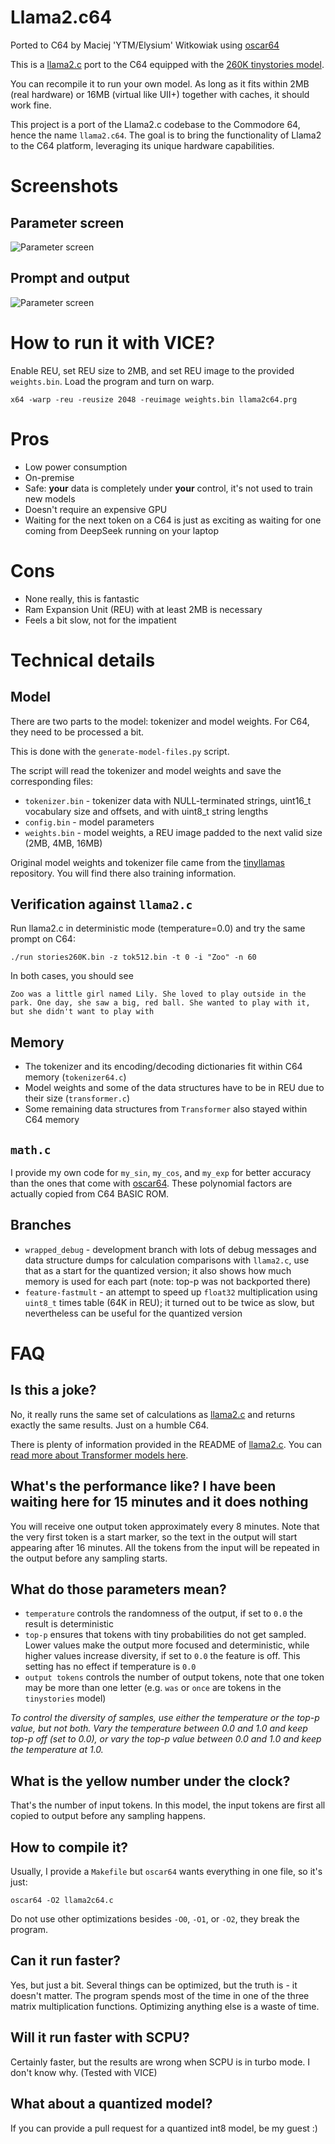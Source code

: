 # Llama2.c64

Ported to C64 by Maciej 'YTM/Elysium' Witkowiak using [oscar64](https://github.com/drmortalwombat/oscar64)

This is a [llama2.c](https://github.com/karpathy/llama2.c) port to the C64 equipped with the [260K tinystories model](https://huggingface.co/karpathy/tinyllamas/tree/main/stories260K).

You can recompile it to run your own model. As long as it fits within 2MB (real hardware) or 16MB (virtual like UII+) together with caches, it should work fine.

This project is a port of the Llama2.c codebase to the Commodore 64, hence the name `llama2.c64`. The goal is to bring the functionality of Llama2 to the C64 platform, leveraging its unique hardware capabilities.

# Screenshots

## Parameter screen

![Parameter screen](media/01.parameters.png)

## Prompt and output

![Parameter screen](media/02.inference.png)

# How to run it with VICE?

Enable REU, set REU size to 2MB, and set REU image to the provided `weights.bin`. Load the program and turn on warp.

```
x64 -warp -reu -reusize 2048 -reuimage weights.bin llama2c64.prg
```

# Pros

- Low power consumption
- On-premise
- Safe: **your** data is completely under **your** control, it's not used to train new models
- Doesn't require an expensive GPU
- Waiting for the next token on a C64 is just as exciting as waiting for one coming from DeepSeek running on your laptop

# Cons

- None really, this is fantastic
- Ram Expansion Unit (REU) with at least 2MB is necessary
- Feels a bit slow, not for the impatient

# Technical details

## Model

There are two parts to the model: tokenizer and model weights. For C64, they need to be processed a bit.

This is done with the `generate-model-files.py` script.

The script will read the tokenizer and model weights and save the corresponding files:

- `tokenizer.bin` - tokenizer data with NULL-terminated strings, uint16_t vocabulary size and offsets, and with uint8_t string lengths
- `config.bin` - model parameters
- `weights.bin` - model weights, a REU image padded to the next valid size (2MB, 4MB, 16MB)

Original model weights and tokenizer file came from the [tinyllamas](https://huggingface.co/karpathy/tinyllamas/tree/main/stories260K) repository. You will find there also training information.

## Verification against `llama2.c`

Run llama2.c in deterministic mode (temperature=0.0) and try the same prompt on C64:
```
./run stories260K.bin -z tok512.bin -t 0 -i "Zoo" -n 60
```

In both cases, you should see
```
Zoo was a little girl named Lily. She loved to play outside in the park. One day, she saw a big, red ball. She wanted to play with it, but she didn't want to play with
```

## Memory

- The tokenizer and its encoding/decoding dictionaries fit within C64 memory (`tokenizer64.c`)
- Model weights and some of the data structures have to be in REU due to their size (`transformer.c`)
- Some remaining data structures from `Transformer` also stayed within C64 memory

## `math.c`

I provide my own code for `my_sin`, `my_cos`, and `my_exp` for better accuracy than the ones that come with [oscar64](https://github.com/drmortalwombat/oscar64).
These polynomial factors are actually copied from C64 BASIC ROM.

## Branches

- `wrapped_debug` - development branch with lots of debug messages and data structure dumps for calculation comparisons with `llama2.c`, use that as a start for the quantized version; it also shows how much memory is used for each part (note: top-p was not backported there)
- `feature-fastmult` - an attempt to speed up `float32` multiplication using `uint8_t` times table (64K in REU); it turned out to be twice as slow, but nevertheless can be useful for the quantized version

# FAQ

## Is this a joke?

No, it really runs the same set of calculations as [llama2.c](https://github.com/karpathy/llama2.c) and returns exactly the same results. Just on a humble C64.

There is plenty of information provided in the README of [llama2.c](https://github.com/karpathy/llama2.c).
You can [read more about Transformer models here](https://medium.com/@smmzhu/demystifying-the-transformer-model-cd73e1b7ac87).

## What's the performance like? I have been waiting here for 15 minutes and it does nothing

You will receive one output token approximately every 8 minutes. Note that the very first token is a start marker, so the text in the output will start appearing after 16 minutes. All the tokens from the input will be repeated in the output before any sampling starts.

## What do those parameters mean?

- `temperature` controls the randomness of the output, if set to `0.0` the result is deterministic
- `top-p` ensures that tokens with tiny probabilities do not get sampled. Lower values make the output more focused and deterministic, while higher values increase diversity, if set to `0.0` the feature is off. This setting has no effect if temperature is `0.0`
- `output tokens` controls the number of output tokens, note that one token may be more than one letter (e.g. `was` or `once` are tokens in the `tinystories` model)

*To control the diversity of samples, use either the temperature or the top-p value, but not both. Vary the temperature between 0.0 and 1.0 and keep top-p off (set to 0.0), or vary the top-p value between 0.0 and 1.0 and keep the temperature at 1.0.*

## What is the yellow number under the clock?

That's the number of input tokens. In this model, the input tokens are first all copied to output before any sampling happens.

## How to compile it?

Usually, I provide a `Makefile` but `oscar64` wants everything in one file, so it's just:
```
oscar64 -O2 llama2c64.c
```
Do not use other optimizations besides `-O0`, `-O1`, or `-O2`, they break the program.

## Can it run faster?

Yes, but just a bit. Several things can be optimized, but the truth is - it doesn't matter. The program spends most of the time in one of the three matrix multiplication functions. Optimizing anything else is a waste of time.

## Will it run faster with SCPU?

Certainly faster, but the results are wrong when SCPU is in turbo mode. I don't know why. (Tested with VICE)

## What about a quantized model?

If you can provide a pull request for a quantized int8 model, be my guest :)
